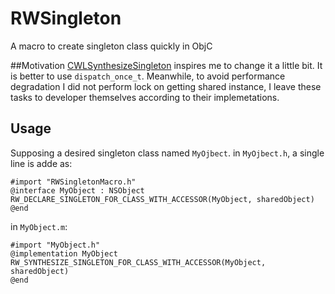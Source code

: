 # RWSingleton
A macro to create singleton class quickly in ObjC

##Motivation
[CWLSynthesizeSingleton](https://github.com/incbee/CWLSynthesizeSingleton) inspires me to change it a little bit. It is better to use `dispatch_once_t`. Meanwhile, to avoid performance degradation I did not perform lock on getting shared instance, I leave these tasks to developer themselves according to their implemetations.

## Usage
Supposing a desired singleton class named `MyOjbect`.
in `MyOjbect.h`, a single line is adde as:
```objc
#import "RWSingletonMacro.h"
@interface MyObject : NSObject
RW_DECLARE_SINGLETON_FOR_CLASS_WITH_ACCESSOR(MyObject, sharedObject)
@end
```

in `MyObject.m`:
```objc
#import "MyObject.h"
@implementation MyObject
RW_SYNTHESIZE_SINGLETON_FOR_CLASS_WITH_ACCESSOR(MyObject, sharedObject)
@end
```

